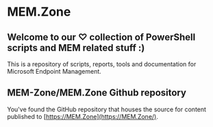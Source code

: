 # MEM.Zone

## Welcome to our ♡ collection of PowerShell scripts and MEM related stuff :)

This is a repository of scripts, reports, tools and documentation for Microsoft Endpoint Management.

## MEM-Zone/MEM.Zone Github repository

You've found the GitHub repository that houses the source for content published to [https://MEM.Zone](https://MEM.Zone/).
